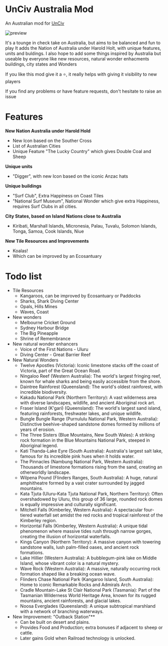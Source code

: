 # UnCiv Australia Mod
An Australian mod for [UnCiv](https://github.com/yairm210/Unciv)

![preview](https://github.com/user-attachments/assets/948f6b47-90a8-4b3b-b703-660cda3ad5cd)

It's a tounge in check take on Australia, but aims to be balanced and fun to play
It adds the Nation of Australia under Harold Holt, with unique features, units and buldings. 
I also hope to add some things inspired by Australia but useable by everyone like new resources, natural wonder enhacments buildings, city states and Wonders

If you like this mod give it a ⭐, it really helps with giving it visibility to new players

If you find any problems or have feature requests, don't hesitate to raise an issue

# Features

**New Nation Australia under Harold Hold** 
  - New Icon based on the Souther Cross
  - List of Australian Cities
  - Unique Feature "The Lucky Country" which gives Double Coal and Sheep

**Unique units**
  - "Digger", with new Icon based on the iconic Anzac hats

**Unique buildings**
  - "Surf Club", Extra Happiness on Coast Tiles
  - "National Surf Museum", National Wonder which give extra Happiness, requires Surf Clubs in all cities.

**City States, based on Island Nations close to Australia**
  - Kiribati, Marshall Islands, Micronesia, Palau, Tuvalu, Solomon Islands, Tonga, Samoa, Cook Islands, Niue

**New Tile Resources and Improvements**
  - Koalas!
  - Which can be improved by an Ecosantuary

# Todo list

- Tile Resources
  - Kangaroos, can be improved by Ecosantuary or Paddocks
  - Sharks, Shark Diving Center
  - Opals, Hills Mines
  - Waves, Coast
- New wonders
  - Melbourne Cricket Ground
  - Sydney Harbour Bridge
  - The Big Pineapple
  - Shrine of Remembrance
- New natural wonder enhancers
  - Voice of the First Nations - Uluru
  - Diving Center - Great Barrier Reef
- New Natural Wonders
  - Twelve Apostles (Victoria): Iconic limestone stacks off the coast of Victoria, part of the Great Ocean Road.
  - Ningaloo Reef (Western Australia): The world's largest fringing reef, known for whale sharks and being easily accessible from the shore.
  - Daintree Rainforest (Queensland): The world's oldest rainforest, with incredible biodiversity.
  - Kakadu National Park (Northern Territory): A vast wilderness area with diverse landscapes, wildlife, and ancient Aboriginal rock art.
  - Fraser Island (K'gari) (Queensland): The world's largest sand island, featuring rainforests, freshwater lakes, and unique wildlife.
  - Bungle Bungle Range (Purnululu National Park, Western Australia): Distinctive beehive-shaped sandstone domes formed by millions of years of erosion.
  - The Three Sisters (Blue Mountains, New South Wales): A striking rock formation in the Blue Mountains National Park, steeped in Aboriginal legend.
  - Kati Thanda-Lake Eyre (South Australia): Australia's largest salt lake, famous for its incredible pink hues when it holds water.
  - The Pinnacles (Nambung National Park, Western Australia): Thousands of limestone formations rising from the sand, creating an otherworldly landscape.
  - Wilpena Pound (Flinders Ranges, South Australia): A huge, natural amphitheatre formed by a vast crater surrounded by jagged mountains.
  - Kata Tjuta (Uluru-Kata Tjuta National Park, Northern Territory): Often overshadowed by Uluru, this group of 36 large, rounded rock domes is equally impressive and culturally significant.
  - Mitchell Falls (Kimberley, Western Australia): A spectacular four-tiered waterfall set amidst the red rocks and tropical rainforest of the Kimberley region.
  - Horizontal Falls (Kimberley, Western Australia): A unique tidal phenomenon where massive tides rush through narrow gorges, creating the illusion of horizontal waterfalls.
  - Kings Canyon (Northern Territory): A massive canyon with towering sandstone walls, lush palm-filled oases, and ancient rock formations.
  - Lake Hillier (Western Australia): A bubblegum-pink lake on Middle Island, whose vibrant color is a natural mystery.
  - Wave Rock (Western Australia): A massive, naturally occurring rock formation shaped like a breaking ocean wave.
  - Flinders Chase National Park (Kangaroo Island, South Australia): Home to iconic Remarkable Rocks and Admirals Arch.
  - Cradle Mountain-Lake St Clair National Park (Tasmania): Part of the Tasmanian Wilderness World Heritage Area, known for its rugged mountains, ancient rainforests, and glacial lakes.
  - Noosa Everglades (Queensland): A unique subtropical marshland with a network of branching waterways.
- New Improvement: "Outback Station"**  
  - Can be built on desert and plains.
  - Provides Food and Production; extra bonuses if adjacent to sheep or cattle.
  - Later gains Gold when Railroad technology is unlocked.

